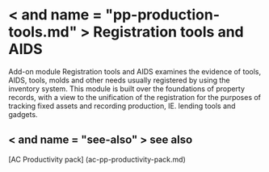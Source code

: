 ﻿---
Title: "Evidence of tools and utilities"
Author: Autocont
Ms. custom: on
Ms date: 02/26/2018
reviewer: Ms.
Ms. suite:
Ms. _pltfrm tgt:
Ms. topic: article
MS Sales: dynamics-nav-2018
Ms. translationtype: Human Translation
Ms. sourcegitcommit: 
Ms. openlocfilehash: 
Ms. contentlocale: cs-cz
Ms. lasthandoff: 02/26/2018

---

# < and name = "pp-production-tools.md" > </a> Registration tools and AIDS

Add-on module Registration tools and AIDS examines the evidence of tools, AIDS, tools, molds and other needs usually registered by using the inventory system. This module is built over the foundations of property records, with a view to the unification of the registration for the purposes of tracking fixed assets and recording production, IE. lending tools and gadgets.

## < and name = "see-also" > </a> see also  
[AC Productivity pack] (ac-pp-productivity-pack.md)  

